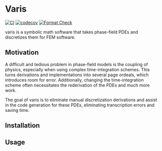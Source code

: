 # Varis

[![CI](https://github.com/DisorderlyFields/Varis.jl/actions/workflows/ci.yml/badge.svg)](https://github.com/DisorderlyFields/Varis.jl/actions/workflows/ci.yml)
[![codecov](https://codecov.io/gh/DisorderlyFields/Varis.jl/graph/badge.svg?token=kyALKIpQ4P)](https://codecov.io/gh/DisorderlyFields/Varis.jl)
[![Format Check](https://github.com/DisorderlyFields/Varis.jl/actions/workflows/format.yml/badge.svg)](https://github.com/DisorderlyFields/Varis.jl/actions/workflows/format.yml)


varis is a symbolic math software that takes phase-field PDEs and discretizes them for FEM software.

## Motivation

A difficult and tedious problem in phase-field models is the coupling of physics, especially when using complex time-integration schemes. This turns derivations and implementations into several page ordeals, which introduces room for error. Additionally, changing the time-integration scheme often necessitates the rederivation of the PDEs and much more work.

The goal of varis is to eliminate manual discretization derivations and assist in the code generation for these PDEs, eliminating transcription errors and saving time.

## Installation

## Usage
